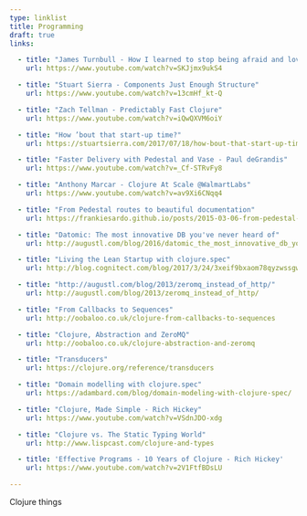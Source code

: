 ```yaml
---
type: linklist
title: Programming
draft: true
links:

  - title: "James Turnbull - How I learned to stop being afraid and love the JVM"
    url: https://www.youtube.com/watch?v=SKJjmx9ukS4

  - title: "Stuart Sierra - Components Just Enough Structure"
    url: https://www.youtube.com/watch?v=13cmHf_kt-Q

  - title: "Zach Tellman - Predictably Fast Clojure"
    url: https://www.youtube.com/watch?v=iQwQXVM6oiY

  - title: "How ’bout that start-up time?"
    url: https://stuartsierra.com/2017/07/18/how-bout-that-start-up-time

  - title: "Faster Delivery with Pedestal and Vase - Paul deGrandis"
    url: https://www.youtube.com/watch?v=_Cf-STRvFy8

  - title: "Anthony Marcar - Clojure At Scale @WalmartLabs"
    url: https://www.youtube.com/watch?v=av9Xi6CNqq4

  - title: "From Pedestal routes to beautiful documentation"
    url: https://frankiesardo.github.io/posts/2015-03-06-from-pedestal-routes-to-beautiful-documentation.html

  - title: "Datomic: The most innovative DB you've never heard of"
    url: http://augustl.com/blog/2016/datomic_the_most_innovative_db_youve_never_heard_of/

  - title: "Living the Lean Startup with clojure.spec"
    url: http://blog.cognitect.com/blog/2017/3/24/3xeif9bxaom78qyzwssgwz1leuorh4

  - title: "http://augustl.com/blog/2013/zeromq_instead_of_http/"
    url: http://augustl.com/blog/2013/zeromq_instead_of_http/

  - title: "From Callbacks to Sequences"
    url: http://oobaloo.co.uk/clojure-from-callbacks-to-sequences

  - title: "Clojure, Abstraction and ZeroMQ"
    url: http://oobaloo.co.uk/clojure-abstraction-and-zeromq

  - title: "Transducers"
    url: https://clojure.org/reference/transducers

  - title: "Domain modelling with clojure.spec"
    url: https://adambard.com/blog/domain-modeling-with-clojure-spec/

  - title: "Clojure, Made Simple - Rich Hickey"
    url: https://www.youtube.com/watch?v=VSdnJDO-xdg

  - title: "Clojure vs. The Static Typing World"
    url: http://www.lispcast.com/clojure-and-types

  - title: 'Effective Programs - 10 Years of Clojure - Rich Hickey'
    url: https://www.youtube.com/watch?v=2V1FtfBDsLU

---
```


Clojure things

